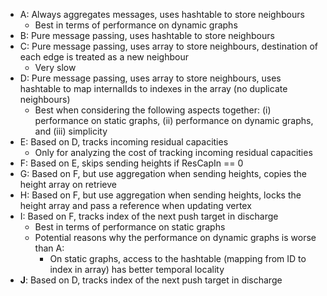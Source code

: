 - A: Always aggregates messages, uses hashtable to store neighbours
  - Best in terms of performance on dynamic graphs
- B: Pure message passing, uses hashtable to store neighbours
- C: Pure message passing, uses array to store neighbours, destination of each edge is treated as a new neighbour
  - Very slow
- D: Pure message passing, uses array to store neighbours, uses hashtable to map internalIds to indexes in the array (no duplicate neighbours)
  - Best when considering the following aspects together: (i) performance on static graphs, (ii) performance on dynamic graphs, and (iii) simplicity
- E: Based on D, tracks incoming residual capacities
  - Only for analyzing the cost of tracking incoming residual capacities
- F: Based on E, skips sending heights if ResCapIn == 0
- G: Based on F, but use aggregation when sending heights, copies the height array on retrieve
- H: Based on F, but use aggregation when sending heights, locks the height array and pass a reference when updating vertex
- I: Based on F, tracks index of the next push target in discharge
  - Best in terms of performance on static graphs
  - Potential reasons why the performance on dynamic graphs is worse than A:
    - On static graphs, access to the hashtable (mapping from ID to index in array) has better temporal locality
- **J**: Based on D, tracks index of the next push target in discharge
